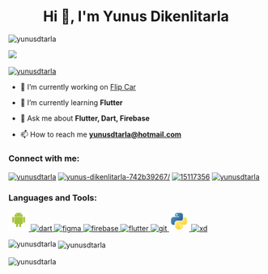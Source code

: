 <h1 align="center">Hi 👋, I'm Yunus Dikenlitarla</h1>
<p align="left"> <img src="https://komarev.com/ghpvc/?username=yunusdtarla&label=Profile%20views&color=0e75b6&style=flat" alt="yunusdtarla" /> </p>

<img align=“right” width=“400” src=“https://cdn.dribbble.com/users/330915/screenshots/3587000/10_coding_dribbble.gif”>

<p align="left"> <a href="https://twitter.com/yunusdtarla" target="blank"><img src="https://img.shields.io/twitter/follow/yunusdtarla?logo=twitter&style=for-the-badge" alt="yunusdtarla" /></a> </p>

- 🔭 I’m currently working on [Flip Car](https://bit.ly/3VKAhvp)

- 🌱 I’m currently learning **Flutter**

- 💬 Ask me about **Flutter, Dart, Firebase**

- 📫 How to reach me **yunusdtarla@hotmail.com**

<h3 align="left">Connect with me:</h3>
<p align="left">
<a href="https://twitter.com/yunusdtarla" target="blank"><img align="center" src="https://raw.githubusercontent.com/rahuldkjain/github-profile-readme-generator/master/src/images/icons/Social/twitter.svg" alt="yunusdtarla" height="30" width="40" /></a>
<a href="https://linkedin.com/in/yunus-dikenlitarla-742b39267/" target="blank"><img align="center" src="https://raw.githubusercontent.com/rahuldkjain/github-profile-readme-generator/master/src/images/icons/Social/linked-in-alt.svg" alt="yunus-dikenlitarla-742b39267/" height="30" width="40" /></a>
<a href="https://stackoverflow.com/users/15117356" target="blank"><img align="center" src="https://raw.githubusercontent.com/rahuldkjain/github-profile-readme-generator/master/src/images/icons/Social/stack-overflow.svg" alt="15117356" height="30" width="40" /></a>
<a href="https://instagram.com/yunusdtarla" target="blank"><img align="center" src="https://raw.githubusercontent.com/rahuldkjain/github-profile-readme-generator/master/src/images/icons/Social/instagram.svg" alt="yunusdtarla" height="30" width="40" /></a>
</p>

<h3 align="left">Languages and Tools:</h3>
<p align="left"> <a href="https://developer.android.com" target="_blank" rel="noreferrer"> <img src="https://raw.githubusercontent.com/devicons/devicon/master/icons/android/android-original-wordmark.svg" alt="android" width="40" height="40"/> </a> <a href="https://dart.dev" target="_blank" rel="noreferrer"> <img src="https://www.vectorlogo.zone/logos/dartlang/dartlang-icon.svg" alt="dart" width="40" height="40"/> </a> <a href="https://www.figma.com/" target="_blank" rel="noreferrer"> <img src="https://www.vectorlogo.zone/logos/figma/figma-icon.svg" alt="figma" width="40" height="40"/> </a> <a href="https://firebase.google.com/" target="_blank" rel="noreferrer"> <img src="https://www.vectorlogo.zone/logos/firebase/firebase-icon.svg" alt="firebase" width="40" height="40"/> </a> <a href="https://flutter.dev" target="_blank" rel="noreferrer"> <img src="https://www.vectorlogo.zone/logos/flutterio/flutterio-icon.svg" alt="flutter" width="40" height="40"/> </a> <a href="https://git-scm.com/" target="_blank" rel="noreferrer"> <img src="https://www.vectorlogo.zone/logos/git-scm/git-scm-icon.svg" alt="git" width="40" height="40"/> </a> <a href="https://www.python.org" target="_blank" rel="noreferrer"> <img src="https://raw.githubusercontent.com/devicons/devicon/master/icons/python/python-original.svg" alt="python" width="40" height="40"/> </a> <a href="https://www.adobe.com/products/xd.html" target="_blank" rel="noreferrer"> <img src="https://cdn.worldvectorlogo.com/logos/adobe-xd.svg" alt="xd" width="40" height="40"/> </a> </p>

<p><img align="left" src="https://github-readme-stats.vercel.app/api/top-langs?username=yunusdtarla&show_icons=true&locale=en&layout=compact" alt="yunusdtarla" /></p>

<p>&nbsp;<img align="center" src="https://github-readme-stats.vercel.app/api?username=yunusdtarla&show_icons=true&locale=en" alt="yunusdtarla" /></p>

<p><img align="center" src="https://github-readme-streak-stats.herokuapp.com/?user=yunusdtarla&" alt="yunusdtarla" /></p>
